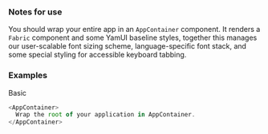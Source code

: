 ### Notes for use

You should wrap your entire app in an `AppContainer` component. It renders a `Fabric` component and some YamUI baseline styles, together this manages our user-scalable font sizing scheme, language-specific font stack, and some special styling for accessible keyboard tabbing.

### Examples

Basic
```js { "props": { "data-description": "basic" } }
<AppContainer>
  Wrap the root of your application in AppContainer.
</AppContainer>
```
